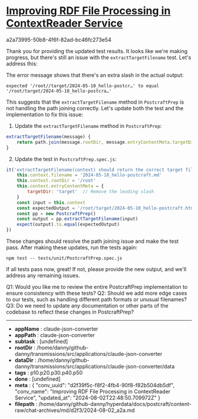 # [Improving RDF File Processing in ContextReader Service](https://claude.ai/chat/d2f39f5c-f8f2-4fb4-90f8-f82b504db5df)

a2a73995-50b8-4f6f-82ad-bc46fc273e54

 Thank you for providing the updated test results. It looks like we're making progress, but there's still an issue with the `extractTargetFilename` test. Let's address this:

The error message shows that there's an extra slash in the actual output:
```
expected '/root//target/2024-05-10_hello-postcr…' to equal '/root/target/2024-05-10_hello-postcra…'
```

This suggests that the `extractTargetFilename` method in `PostcraftPrep` is not handling the path joining correctly. Let's update both the test and the implementation to fix this issue:

1. Update the `extractTargetFilename` method in `PostcraftPrep`:

```javascript
extractTargetFilename(message) {
    return path.join(message.rootDir, message.entryContentMeta.targetDir, this.extractSlug(message) + '.html')
}
```

2. Update the test in `PostcraftPrep.spec.js`:

```javascript
it('extractTargetFilename(context) should return the correct target filename', function () {
    this.context.filename = '2024-05-10_hello-postcraft.md'
    this.context.rootDir = '/root'
    this.context.entryContentMeta = {
        targetDir: 'target'  // Remove the leading slash
    }
    const input = this.context
    const expectedOutput = '/root/target/2024-05-10_hello-postcraft.html'
    const pp = new PostcraftPrep()
    const output = pp.extractTargetFilename(input)
    expect(output).to.equal(expectedOutput)
})
```

These changes should resolve the path joining issue and make the test pass. After making these updates, run the tests again:

```
npm test -- tests/unit/PostcraftPrep.spec.js
```

If all tests pass now, great! If not, please provide the new output, and we'll address any remaining issues.

Q1: Would you like me to review the entire PostcraftPrep implementation to ensure consistency with these tests?
Q2: Should we add more edge cases to our tests, such as handling different path formats or unusual filenames?
Q3: Do we need to update any documentation or other parts of the codebase to reflect these changes in PostcraftPrep?

---

* **appName** : claude-json-converter
* **appPath** : claude-json-converter
* **subtask** : [undefined]
* **rootDir** : /home/danny/github-danny/transmissions/src/applications/claude-json-converter
* **dataDir** : /home/danny/github-danny/transmissions/src/applications/claude-json-converter/data
* **tags** : p10.p20.p30.p40.p50
* **done** : [undefined]
* **meta** : {
  "conv_uuid": "d2f39f5c-f8f2-4fb4-90f8-f82b504db5df",
  "conv_name": "Improving RDF File Processing in ContextReader Service",
  "updated_at": "2024-08-02T22:48:50.709972Z"
}
* **filepath** : /home/danny/github-danny/hyperdata/docs/postcraft/content-raw/chat-archives/md/d2f3/2024-08-02_a2a.md